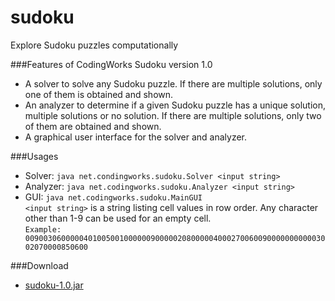 sudoku
======

Explore Sudoku puzzles computationally

###Features of CodingWorks Sudoku version 1.0 

* A solver to solve any Sudoku puzzle. If there are multiple solutions, only one of them is obtained and shown.
* An analyzer to determine if a given Sudoku puzzle has a unique solution, multiple solutions or no solution. 
If there are multiple solutions, only two of them are obtained and shown.
* A graphical user interface for the solver and analyzer.

###Usages

* Solver: `java net.condingworks.sudoku.Solver <input string>`
* Analyzer: `java net.codingworks.sudoku.Analyzer <input string>` 
* GUI: `java net.codingworks.sudoku.MainGUI`   
`<input string>` is a string listing cell values in row order. Any character other than 1-9 can be used for an empty cell.  
`Example: 009003060000040100500100000090000020800000400027006009000000000003002070000850600`

###Download

* [sudoku-1.0.jar](www.codingworks.net/lib/sudoku-1.0.jar)
